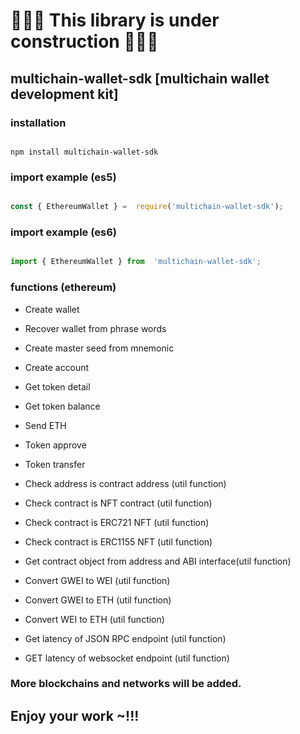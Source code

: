 # 👷‍♂️🚧 This library is under construction 🚧👷‍♂️

## multichain-wallet-sdk [multichain wallet development kit]
  

### installation

```

npm install multichain-wallet-sdk

```

### import example (es5)

```javascript

const { EthereumWallet } =  require('multichain-wallet-sdk');

```

### import example (es6)

```javascript

import { EthereumWallet } from  'multichain-wallet-sdk';

```

### functions (ethereum)

- Create wallet

- Recover wallet from phrase words

- Create master seed from mnemonic

- Create account

- Get token detail

- Get token balance

- Send ETH

- Token approve

- Token transfer

- Check address is contract address (util function)
- Check contract is NFT contract (util function)
- Check contract is ERC721 NFT (util function)
- Check contract is ERC1155 NFT (util function)
- Get contract object from address and ABI interface(util function)
- Convert GWEI to WEI (util function)
- Convert GWEI to ETH (util function)
- Convert WEI to ETH (util function)
- Get latency of JSON RPC endpoint (util function)
- GET latency of websocket endpoint (util function)
  

### More blockchains and networks will be added.

## Enjoy your work ~!!!